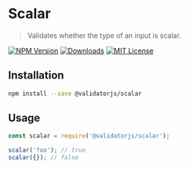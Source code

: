 # Scalar

> Validates whether the type of an input is scalar.

[![NPM Version](https://img.shields.io/npm/v/@validatorjs/scalar.svg)](https://www.npmjs.com/package/@validatorjs/scalar)
[![Downloads](https://img.shields.io/npm/dt/@validatorjs/scalar.svg)](https://www.npmjs.com/package/@validatorjs/scalar)
[![MIT License](https://img.shields.io/npm/l/@validatorjs/scalar.svg)](../../LICENSE)

## Installation

```bash
npm install --save @validatorjs/scalar
```

## Usage

```js
const scalar = require('@validatorjs/scalar');

scalar('foo'); // true
scalar({}); // false
```

